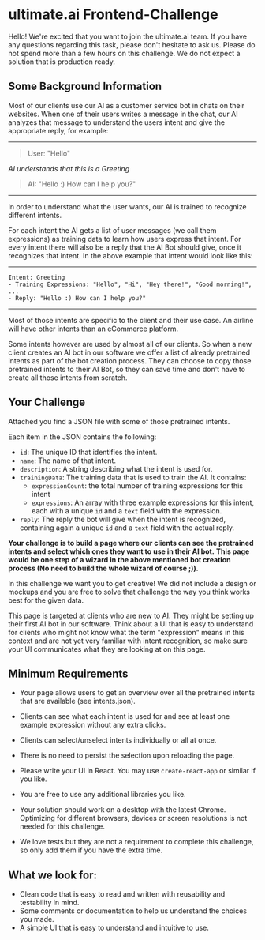 # ultimate.ai Frontend-Challenge

Hello! We're excited that you want to join the ultimate.ai team. 
If you have any questions regarding this task, please don't hesitate to ask us.
Please do not spend more than a few hours on this challenge. We do not expect a solution that is production ready.

## Some Background Information

Most of our clients use our AI as a customer service bot in chats on their websites.
When one of their users writes a message in the chat, our AI analyzes that message to understand the users intent and 
give the appropriate reply, for example:

---
> User: "Hello"

*AI understands that this is a Greeting*

> AI: "Hello :) How can I help you?"
---

In order to understand what the user wants, our AI is trained to recognize different intents. 

For each intent the AI gets a list of user messages (we call them expressions) as training data to learn 
how users express that intent. 
For every intent there will also be a reply that the AI Bot should give, once it recognizes that intent. 
In the above example that intent would look like this:

---
```
Intent: Greeting
- Training Expressions: "Hello", "Hi", "Hey there!", "Good morning!", ...
- Reply: "Hello :) How can I help you?"
```
---

Most of those intents are specific to the client and their use case. An airline will have other intents 
than an eCommerce platform.

Some intents however are used by almost all of our clients. 
So when a new client creates an AI bot in our software we offer a list of already pretrained intents as part of the bot creation process.
They can choose to copy those pretrained intents to their AI Bot, so they can save time and don't have to 
create all those intents from scratch.

## Your Challenge 
Attached you find a JSON file with some of those pretrained intents. 

Each item in the JSON contains the following:
- `id`: The unique ID that identifies the intent.
- `name`: The name of that intent.
- `description`: A string describing what the intent is used for.
- `trainingData`: The training data that is used to train the AI. It contains:
    - `expressionCount`: the total number of training expressions for this intent
    - `expressions`: An array with three example expressions for this intent, each with a unique `id` and a `text` field with the expression.
- `reply`: The reply the bot will give when the intent is recognized, containing again a unique `id` and a `text` field with the actual reply.

**Your challenge is to build a page where our clients can see the pretrained intents and select which ones they want to use in their AI bot.**
**This page would be one step of a wizard in the above mentioned bot creation process (No need to build the whole wizard of course ;)).**

In this challenge we want you to get creative! 
We did not include a design or mockups and you are free to solve that challenge the way you think works best for the given data.

This page is targeted at clients who are new to AI. They might be setting up their first AI bot in our software.
Think about a UI that is easy to understand for clients who might not know what the term "expression" means in this context and 
are not yet very familiar with intent recognition, so make sure your UI communicates what they are looking at on this page. 

## Minimum Requirements
- Your page allows users to get an overview over all the pretrained intents that are available (see intents.json).
- Clients can see what each intent is used for and see at least one example expression without any extra clicks.
- Clients can select/unselect intents individually or all at once.
- There is no need to persist the selection upon reloading the page.

- Please write your UI in React. You may use `create-react-app` or similar if you like. 
- You are free to use any additional libraries you like.
- Your solution should work on a desktop with the latest Chrome. Optimizing for different browsers, devices or screen resolutions is not needed for this challenge.
- We love tests but they are not a requirement to complete this challenge, so only add them if you have the extra time.

## What we look for:
- Clean code that is easy to read and written with reusability and testability in mind.
- Some comments or documentation to help us understand the choices you made.
- A simple UI that is easy to understand and intuitive to use.